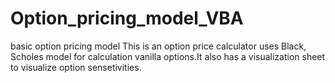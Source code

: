 # Option_pricing_model_VBA
basic option pricing model
This is an option price calculator uses Black, Scholes model for calculation vanilla options.It also has a visualization sheet to visualize option sensetivities.
